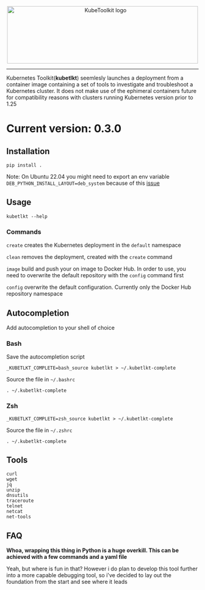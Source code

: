 <p align="center">
<img src="assets/logo.png" width="500" height="150" alt="KubeToolkit logo"/>
</p>
<hr>

Kubernetes Toolkit(<b>kubetlkt</b>) seemlesly launches a deployment from a container image containing a set of tools to investigate and troubleshoot a Kubernetes cluster. It does not make use of the ephimeral containers future for compatibility reasons with clusters running Kubernetes version prior to 1.25

# Current version: 0.3.0
## Installation

```
pip install .
```
Note: On Ubuntu 22.04 you might need to export an env variable `DEB_PYTHON_INSTALL_LAYOUT=deb_system` because of this [issue](https://github.com/pypa/setuptools/issues/3269#issuecomment-1254507377)

## Usage

```
kubetlkt --help
```

### Commands

`create` creates the Kubernetes deployment in the `default` namespace

`clean` removes the deployment, created with the `create` command

`image` build and push your on image to Docker Hub. In order to use, you need to overwrite the default repository with the `config` command first

`config` overwrite the default configuration. Currently only the Docker Hub repository namespace

## Autocompletion

Add autocompletion to your shell of choice
### Bash

Save the autocompletion script

```
_KUBETLKT_COMPLETE=bash_source kubetlkt > ~/.kubetlkt-complete
```
Source the file in `~/.bashrc`
```
. ~/.kubetlkt-complete
```


### Zsh

```
_KUBETLKT_COMPLETE=zsh_source kubetlkt > ~/.kubetlkt-complete
```
Source the file in `~/.zshrc`
```
. ~/.kubetlkt-complete
```

## Tools

`curl`<br />
`wget`<br />
`jq`<br />
`unzip`<br />
`dnsutils`<br />
`traceroute`<br />
`telnet`<br />
`netcat`<br />
`net-tools`<br />

## FAQ

<b>Whoa, wrapping this thing in Python is a huge overkill. This can be achieved with a few commands and a yaml file</b>

Yeah, but where is fun in that? However i do plan to develop this tool further into a more capable debugging tool, so i've decided to lay out the foundation from the start and see where it leads